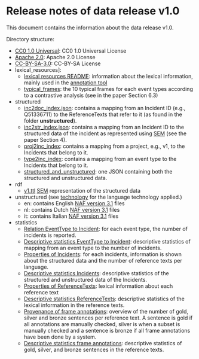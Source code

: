 # Release notes of data release v1.0

This document contains the information about the data release v1.0.

Directory structure:
* [CC0 1.0 Universal](./CC0.md): CC0 1.0 Universal License
* [Apache 2.0](./Apache_2.0.md): Apache 2.0 License
* [CC-BY-SA-3.0](./CC-BY-SA-3.0.md): CC-BY-SA License
* lexical_resources]: 
    * [lexical resources README](./lexical_resources/README.md): information about the lexical information, mainly used in the [annotation tool](https://github.com/cltl/frame-annotation-tool)
    * [typical_frames](./lexical_resources/typical_frames.json): the 10 typical frames for each event types according to a contrastive analysis (see in the paper Section 6.3)
* structured
    * [inc2doc_index.json](./structured/inc2doc_index.json): contains a mapping from an Incident ID (e.g., Q51336711) to the ReferenceTexts that refer to it (as found in the folder **unstructured**).
    * [inc2str_index.json](structured/inc2str_index.json): contains a mapping from an Incident ID to the structured data of the incident as represented using [SEM](https://semanticweb.cs.vu.nl/2009/11/sem/) (see the paper Section 4).
    * [proj2inc_index](./structured/proj2inc_index.json): contains a mapping from a project, e.g., v1, to the Incidents that belong to it.
    * [type2inc_index](./structured/type2inc_index.json): contains a mapping from an event type to the Incidents that belong to it.
    * [structured_and_unstructured](./structured/structured_and_unstructured.json): one JSON containing both the structured and unstructured data.
* rdf
    * [v1.ttl](./rdf/v1.ttl) [SEM](https://semanticweb.cs.vu.nl/2009/11/sem/) representation of the structured data
* unstructured (see [technology](./technology.md) for the language technology applied.)
    * en: contains English [NAF version 3.1](https://github.com/newsreader/NAF) files
    * nl: contains Dutch [NAF version 3.1](https://github.com/newsreader/NAF) files
    * it: contains Italian [NAF version 3.1](https://github.com/newsreader/NAF) files
* statistics
    * [Relation EventType to Incident](./statistics/event_type_to_num_of_incidents.csv): for each event type, the number of incidents is reported.
    * [Descriptive statistics EventType to Incident](./statistics/event_type_to_inc_stats.csv): descriptive statistics of mapping from an event type to the number of incidents.
    * [Properties of Incidents](./statistics/incidents.csv): for each incidents, information is shown about the structured data and the number of reference texts per language.
    * [Descriptive statistics Incidents](./statistics/incident_stats.csv): descriptive statistics of the structured and unstructured data of the Incidents.
    * [Properties of ReferenceTexts](./statistics/reference_texts.csv): lexical information about each reference text
    * [Descriptive statistics ReferenceTexts](./statistics/reference_text_stats.csv): descriptive statistics of the lexical information in the reference texts.
    * [Provenance of frame annotations](./statistics/sentences.csv): overview of the number of gold, silver and bronze sentences per reference text. A sentence is gold if all annotations are manually checked, silver is when a subset is manually checked and a sentence is bronze if all frame annotations have been done by a system.
    * [Descriptive statistics frame annotations](./statistics/sentence_stats): descriptive statistics of gold, silver, and bronze sentences in the reference texts.